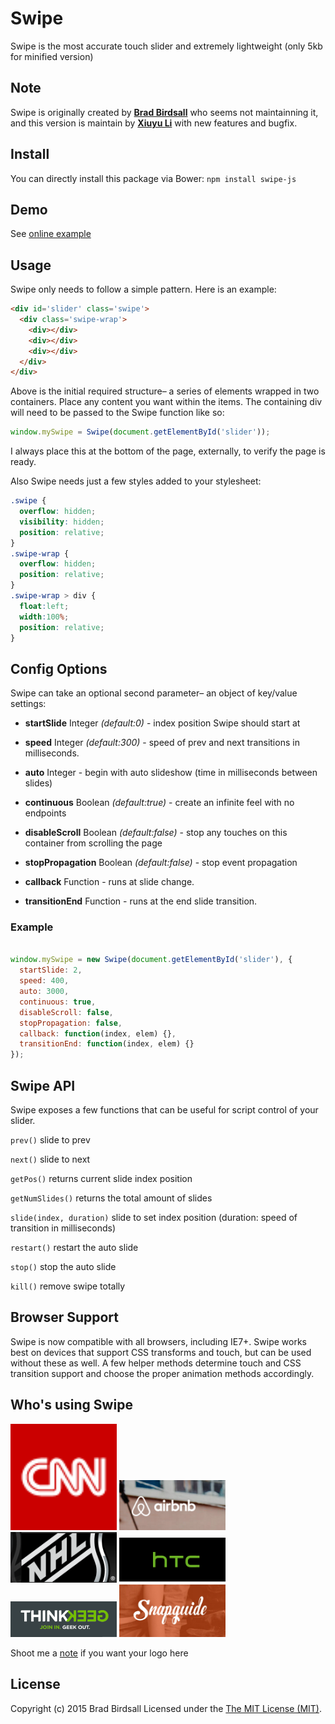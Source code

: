 Swipe
=====

Swipe is the most accurate touch slider and extremely lightweight (only 5kb for minified version)

## Note

Swipe is originally created by **[Brad Birdsall](https://github.com/thebird)** who seems not maintainning it, and this version is maintain by **[Xiuyu Li](https://github.com/nickleefly)** with new features and bugfix.

## Install

You can directly install this package via Bower: `npm install swipe-js`


## Demo

See [online example](http://nickleefly.github.io/swipe/)

## Usage
Swipe only needs to follow a simple pattern. Here is an example:

``` html
<div id='slider' class='swipe'>
  <div class='swipe-wrap'>
    <div></div>
    <div></div>
    <div></div>
  </div>
</div>
```

Above is the initial required structure– a series of elements wrapped in two containers. Place any content you want within the items. The containing div will need to be passed to the Swipe function like so:

``` js
window.mySwipe = Swipe(document.getElementById('slider'));
```

I always place this at the bottom of the page, externally, to verify the page is ready.

Also Swipe needs just a few styles added to your stylesheet:

``` css
.swipe {
  overflow: hidden;
  visibility: hidden;
  position: relative;
}
.swipe-wrap {
  overflow: hidden;
  position: relative;
}
.swipe-wrap > div {
  float:left;
  width:100%;
  position: relative;
}
```

## Config Options

Swipe can take an optional second parameter– an object of key/value settings:

- **startSlide** Integer *(default:0)* - index position Swipe should start at

-	**speed** Integer *(default:300)* - speed of prev and next transitions in milliseconds.

- **auto** Integer - begin with auto slideshow (time in milliseconds between slides)

- **continuous** Boolean *(default:true)* - create an infinite feel with no endpoints

- **disableScroll** Boolean *(default:false)* - stop any touches on this container from scrolling the page

- **stopPropagation** Boolean *(default:false)* - stop event propagation

-	**callback** Function - runs at slide change.

- **transitionEnd** Function - runs at the end slide transition.

### Example

``` js

window.mySwipe = new Swipe(document.getElementById('slider'), {
  startSlide: 2,
  speed: 400,
  auto: 3000,
  continuous: true,
  disableScroll: false,
  stopPropagation: false,
  callback: function(index, elem) {},
  transitionEnd: function(index, elem) {}
});

```

## Swipe API

Swipe exposes a few functions that can be useful for script control of your slider.

`prev()` slide to prev

`next()` slide to next

`getPos()` returns current slide index position

`getNumSlides()` returns the total amount of slides

`slide(index, duration)` slide to set index position (duration: speed of transition in milliseconds)

`restart()` restart the auto slide

`stop()` stop the auto slide

`kill()` remove swipe totally

## Browser Support
Swipe is now compatible with all browsers, including IE7+. Swipe works best on devices that support CSS transforms and touch, but can be used without these as well. A few helper methods determine touch and CSS transition support and choose the proper animation methods accordingly.

## Who's using Swipe
<img src='icons/cnn.png' width='170'>
<img src='icons/airbnb.png' width='170'>
<img src='icons/nhl.png' width='170'>
<img src='icons/htc.png' width='170'>
<img src='icons/thinkgeek.png' width='170'>
<img src='icons/snapguide.png' width='170'>

Shoot me a [note](mailto:nickleefly) if you want your logo here

## License
Copyright (c) 2015 Brad Birdsall Licensed under the [The MIT License (MIT)](http://opensource.org/licenses/MIT).
